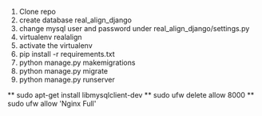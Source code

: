 1) Clone repo
2) create database real_align_django
3) change mysql user and password under real_align_django/settings.py
4) virtualenv realalign
5) activate the virtualenv
6) pip install -r requirements.txt
7) python manage.py makemigrations
8) python manage.py migrate
9) python manage.py runserver


** sudo apt-get install libmysqlclient-dev
** sudo ufw delete allow 8000
** sudo ufw allow 'Nginx Full'
